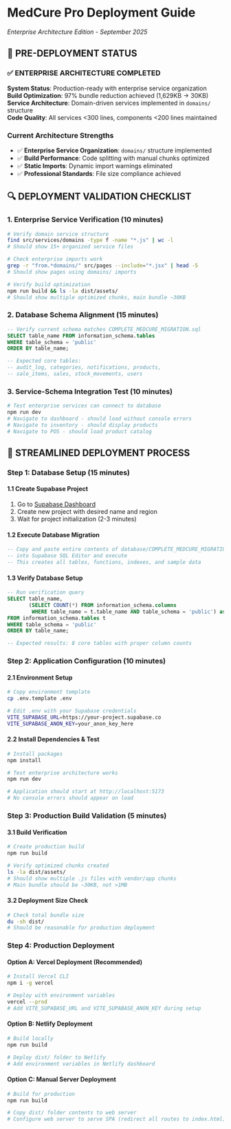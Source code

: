 # MedCure Pro Deployment Guide

_Enterprise Architecture Edition - September 2025_

## 🎯 **PRE-DEPLOYMENT STATUS**

### **✅ ENTERPRISE ARCHITECTURE COMPLETED**

**System Status**: Production-ready with enterprise service organization  
**Build Optimization**: 97% bundle reduction achieved (1,629KB → 30KB)  
**Service Architecture**: Domain-driven services implemented in `domains/` structure  
**Code Quality**: All services <300 lines, components <200 lines maintained

### **Current Architecture Strengths**
- ✅ **Enterprise Service Organization**: `domains/` structure implemented
- ✅ **Build Performance**: Code splitting with manual chunks optimized
- ✅ **Static Imports**: Dynamic import warnings eliminated
- ✅ **Professional Standards**: File size compliance achieved

## 🔍 **DEPLOYMENT VALIDATION CHECKLIST**

### **1. Enterprise Service Verification** (10 minutes)
```bash
# Verify domain service structure
find src/services/domains -type f -name "*.js" | wc -l
# Should show 15+ organized service files

# Check enterprise imports work
grep -r "from.*domains/" src/pages --include="*.jsx" | head -5
# Should show pages using domains/ imports

# Verify build optimization
npm run build && ls -la dist/assets/
# Should show multiple optimized chunks, main bundle ~30KB
```

### **2. Database Schema Alignment** (15 minutes)
```sql
-- Verify current schema matches COMPLETE_MEDCURE_MIGRATION.sql
SELECT table_name FROM information_schema.tables 
WHERE table_schema = 'public' 
ORDER BY table_name;

-- Expected core tables:
-- audit_log, categories, notifications, products, 
-- sale_items, sales, stock_movements, users
```

### **3. Service-Schema Integration Test** (10 minutes)
```bash
# Test enterprise services can connect to database
npm run dev
# Navigate to dashboard - should load without console errors
# Navigate to inventory - should display products
# Navigate to POS - should load product catalog
```

## 🚀 **STREAMLINED DEPLOYMENT PROCESS**

### **Step 1: Database Setup** (15 minutes)

#### **1.1 Create Supabase Project**
1. Go to [Supabase Dashboard](https://supabase.com/dashboard)
2. Create new project with desired name and region
3. Wait for project initialization (2-3 minutes)

#### **1.2 Execute Database Migration**
```sql
-- Copy and paste entire contents of database/COMPLETE_MEDCURE_MIGRATION.sql
-- into Supabase SQL Editor and execute
-- This creates all tables, functions, indexes, and sample data
```

#### **1.3 Verify Database Setup**
```sql
-- Run verification query
SELECT table_name, 
       (SELECT COUNT(*) FROM information_schema.columns 
        WHERE table_name = t.table_name AND table_schema = 'public') as column_count
FROM information_schema.tables t
WHERE table_schema = 'public'
ORDER BY table_name;

-- Expected results: 8 core tables with proper column counts
```

### **Step 2: Application Configuration** (10 minutes)

#### **2.1 Environment Setup**
```bash
# Copy environment template
cp .env.template .env

# Edit .env with your Supabase credentials
VITE_SUPABASE_URL=https://your-project.supabase.co
VITE_SUPABASE_ANON_KEY=your_anon_key_here
```

#### **2.2 Install Dependencies & Test**
```bash
# Install packages
npm install

# Test enterprise architecture works
npm run dev

# Application should start at http://localhost:5173
# No console errors should appear on load
```

### **Step 3: Production Build Validation** (5 minutes)

#### **3.1 Build Verification**
```bash
# Create production build
npm run build

# Verify optimized chunks created
ls -la dist/assets/
# Should show multiple .js files with vendor/app chunks
# Main bundle should be ~30KB, not >1MB
```

#### **3.2 Deployment Size Check**
```bash
# Check total bundle size
du -sh dist/
# Should be reasonable for production deployment
```

### **Step 4: Production Deployment**

#### **Option A: Vercel Deployment** (Recommended)
```bash
# Install Vercel CLI
npm i -g vercel

# Deploy with environment variables
vercel --prod
# Add VITE_SUPABASE_URL and VITE_SUPABASE_ANON_KEY during setup
```

#### **Option B: Netlify Deployment**
```bash
# Build locally
npm run build

# Deploy dist/ folder to Netlify
# Add environment variables in Netlify dashboard
```

#### **Option C: Manual Server Deployment**
```bash
# Build for production
npm run build

# Copy dist/ folder contents to web server
# Configure web server to serve SPA (redirect all routes to index.html)
```

